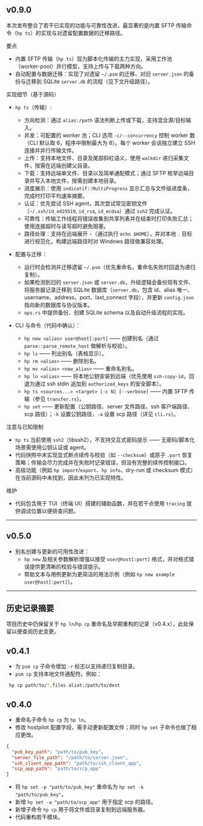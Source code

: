 ## v0.9.0

本次发布整合了若干已实现的功能与可靠性改进，最显著的是内置 SFTP 传输命令（`hp ts`）的实现与对遗留配置数据的迁移路径。

要点
- 内置 SFTP 传输（`hp ts`）现为脚本化传输的主力实现，采用工作池（worker-pool）并行模型，支持上传与下载两种方向。
- 自动配置与数据迁移：实现了对遗留 `~/.psm` 的迁移、对旧 `server.json` 的备份与迁移到 SQLite `server.db` 的流程（见下文升级路径）。

实现细节（基于源码）
- `hp ts`（传输）:
  - 方向检测：通过 `alias:/path` 语法判断上传或下载，支持混合源/目标输入。
  - 并发：可配置的 worker 池；CLI 选项 `-c/--concurrency` 控制 worker 数（CLI 默认取 6，程序中限制最大为 8）。每个 worker 会话独立建立 SSH 连接并并行传输文件。
  - 上传：支持本地文件、目录及尾部斜杠语义，使用 `walkdir` 递归采集文件，按需在远端创建父目录。
  - 下载：支持远端单文件、目录以及简单通配模式；通过 SFTP 枚举远端目录并写入本地文件，按需创建本地目录。
  - 进度展示：使用 `indicatif::MultiProgress` 显示汇总与文件级进度条，完成时打印平均速率摘要。
  - 认证：优先尝试 SSH agent，其次尝试常见密钥文件（`~/.ssh/id_ed25519`, `id_rsa`, `id_ecdsa`）通过 `ssh2` 完成认证。
  - 可靠性：传输工作线程将错误收集到共享列表并在结束时打印失败汇总；使用连接超时与读写超时避免阻塞。
  - 路径处理：支持在远端展开 `~`（通过执行 `echo $HOME`），并对本地 `.` 目标进行规范化，构建远端路径时对 Windows 路径做兼容处理。

- 配置与迁移：
  - 运行时会检测并迁移遗留 `~/.psm`（优先重命名，重命名失败时回退为递归复制）。
  - 如果检测到旧的 `server.json` 或 `server.db`，升级逻辑会备份现有文件、将服务器记录迁移到 SQLite 数据库（`server.db`，包含 id、alias 唯一、username、address、port、last_connect 字段），并更新 `config.json` 指向新的数据库与协议版本。
  - `ops.rs` 中提供备份、创建 SQLite schema 以及自动升级流程的实现。

- CLI 与命令（代码中确认）：
  - `hp new <alias> user@host[:port]` —— 创建别名（通过 `parse::parse_remote_host` 做解析与校验）。
  - `hp ls` —— 列出别名（表格显示）。
  - `hp rm <alias>` —— 删除别名。
  - `hp mv <alias> <new_alias>` —— 重命名别名。
  - `hp ln <alias>` —— 将本地公钥安装到远端（优先使用 `ssh-copy-id`，回退为通过 ssh stdin 追加到 `authorized_keys` 的安全脚本）。
  - `hp ts <sources...> <target> [-c N] [--verbose]` —— 内置 SFTP 传输（参见 `transfer.rs`）。
  - `hp set` —— 更新配置（公钥路径、server 文件路径、ssh 客户端路径、scp 路径）；`-k` 设置公钥路径，`-a` 设置 scp 路径（详见 `cli.rs`）。

注意与已知限制
- `hp ts` 当前使用 `ssh2`（libssh2），不支持交互式密码提示 —— 无密码/脚本化场景需使用公钥认证或 agent。
- 代码快照中未实现显式断点续传与校验（如 `--checksum`）或原子 `.part` 恢复策略；传输会尽力完成并在失败时记录错误，但没有完整的续传控制接口。
- 高级功能（例如 `hp import`/`export`、`hp info`、dry-run 或 checksum 模式）在当前源码中未找到，因此未列为已实现特性。

维护
- 代码包含用于 TUI（终端 UI）搭建的辅助函数，并在若干点使用 `tracing` 提供调试位置以便排查问题。

---

## v0.5.0

* 别名创建与更新的可用性改进：
  - `hp new` 及相关参数解析增强以接受 `user@host[:port]` 格式，并对格式错误提供更清晰的校验与错误提示。
  - 帮助文本与用例更新为更简洁的用法示例（例如 `hp new example user@host[:port]`）。

---

## 历史记录摘要

项目历史中仍保留关于 `hp ln`/`hp cp` 重命名及早期重构的记录（v0.4.x），此处保留以便查阅历史变更。

## v0.4.1
* 为 `psm cp` 子命令增加 `-r` 标志以支持递归复制目录。
* `psm cp` 支持本地文件通配符。例如：
```bash
 hp cp path/to/*.files aliat:/path/to/dest 
```

## v0.4.0
* 重命名子命令 `hp cp` 为 `hp ln`。
* 修改 hostpilot 配置字段，需手动更新配置文件；同时 `hp set` 子命令也做了相应更改。
```json
{
  "pub_key_path": "path/to/pub_key",
  "server_file_path": "/path/to/server.json",
  "ssh_client_app_path": "path/to/ssh_client_app",
  "scp_app_path": "path/to/scp_app"
}
```
* 将 `hp set -p "path/to/pub_key"` 重命名为 `hp set -k "path/to/pub_key"`。
* 新增 `hp set -a "path/to/scp_app"` 用于指定 scp 的路径。
* 新增子命令 `hp cp` 用于将文件或目录复制到远端服务器。
* 代码重构若干模块。
